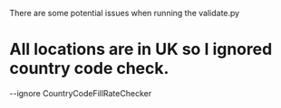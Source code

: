 There are some potential issues when running the validate.py

# All locations are in UK so I ignored country code check.

--ignore CountryCodeFillRateChecker